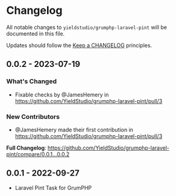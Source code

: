 # Changelog

All notable changes to `yieldstudio/grumphp-laravel-pint` will be documented in this file.

Updates should follow the [Keep a CHANGELOG](http://keepachangelog.com/) principles.

## 0.0.2 - 2023-07-19

### What's Changed

- Fixable checks by @JamesHemery in https://github.com/YieldStudio/grumphp-laravel-pint/pull/3

### New Contributors

- @JamesHemery made their first contribution in https://github.com/YieldStudio/grumphp-laravel-pint/pull/3

**Full Changelog**: https://github.com/YieldStudio/grumphp-laravel-pint/compare/0.0.1...0.0.2

## 0.0.1 - 2022-09-27

- Laravel Pint Task for GrumPHP
